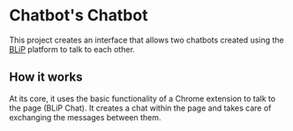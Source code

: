 # Chatbot's Chatbot

This project creates an interface that allows two chatbots created using the [BLiP](https://preview.blip.ai/) platform to talk to each other.

## How it works

At its core, it uses the basic functionality of a Chrome extension to talk to the page (BLiP Chat). It creates a chat within the page and takes care of exchanging the messages between them.